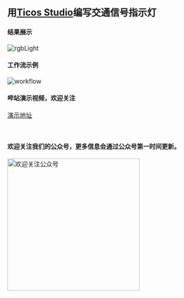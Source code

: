 
## 用[Ticos Studio](https://downloads.ticos.cn/studio/)编写交通信号指示灯

#### 结果展示

![rgbLight](./images/rgbLight.gif)



#### 工作流示例

![workflow](./images/code.jpg)



#### 哔站演示视频，欢迎关注

[演示地址](https://www.bilibili.com/video/BV1S94y1Q7XS?spm_id_from=333.999.0.0&vd_source=69b8bc0caf21e9f62c56a9d0eaea2f42)

<br>




#### 欢迎关注我们的公众号，更多信息会通过公众号第一时间更新。

<img src="./images/qrcode_for_gh_fb2b604ddd35_860%20(2).jpg"  width = "300" height = "300" alt = "欢迎关注公众号" />


